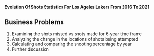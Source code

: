 **Evolution Of Shots Statistics For Los Ageles Lakers From 2016 To 2021**

## Business Problems
1. Examining the shots missed vs shots made for 6-year time frame 
2. Analyzing the change in the locations of shots being attempted 
3. Calculating and comparing the shooting percentage by year 
4. Further discussion
